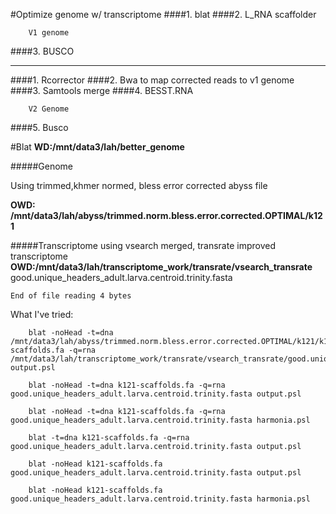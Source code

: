#Optimize genome w/ transcriptome
####1. blat
####2. L_RNA scaffolder
		
		V1 genome
####3. BUSCO
_________________________________		
####1. Rcorrector
####2. Bwa to map corrected reads to v1 genome
####3. Samtools merge
####4. BESST.RNA

		V2 Genome	
####5. Busco			


#Blat
**WD:/mnt/data3/lah/better_genome**

#####Genome

Using trimmed,khmer normed, bless error corrected abyss file

**OWD: /mnt/data3/lah/abyss/trimmed.norm.bless.error.corrected.OPTIMAL/k121** 

#####Transcriptome
using vsearch merged, transrate improved transcriptome 
 **OWD:/mnt/data3/lah/transcriptome_work/transrate/vsearch_transrate**
good.unique_headers_adult.larva.centroid.trinity.fasta

	End of file reading 4 bytes
What I've tried:
		
		blat -noHead -t=dna /mnt/data3/lah/abyss/trimmed.norm.bless.error.corrected.OPTIMAL/k121/k121-scaffolds.fa -q=rna /mnt/data3/lah/transcriptome_work/transrate/vsearch_transrate/good.unique_headers_adult.larva.centroid.trinity.fasta output.psl
		
		blat -noHead -t=dna k121-scaffolds.fa -q=rna good.unique_headers_adult.larva.centroid.trinity.fasta output.psl
		
		blat -noHead -t=dna k121-scaffolds.fa -q=rna good.unique_headers_adult.larva.centroid.trinity.fasta harmonia.psl
		
		blat -t=dna k121-scaffolds.fa -q=rna good.unique_headers_adult.larva.centroid.trinity.fasta output.psl
		
		blat -noHead k121-scaffolds.fa good.unique_headers_adult.larva.centroid.trinity.fasta output.psl
		
		blat -noHead k121-scaffolds.fa good.unique_headers_adult.larva.centroid.trinity.fasta harmonia.psl	